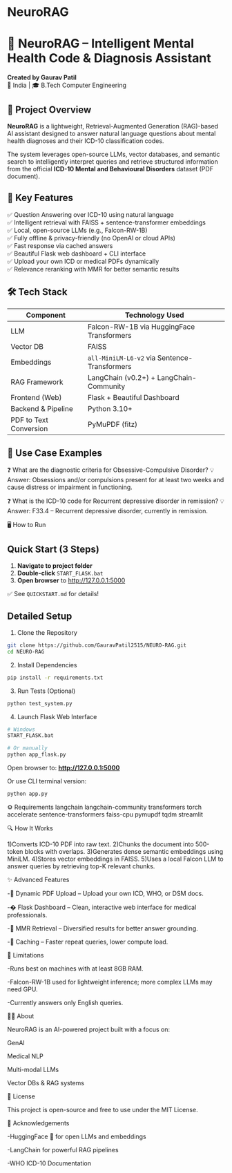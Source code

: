 # NeuroRAG
# 🧠 NeuroRAG – Intelligent Mental Health Code & Diagnosis Assistant

**Created by Gaurav Patil**  
📍 India | 🎓 B.Tech Computer Engineering 



## 🚀 Project Overview

**NeuroRAG** is a lightweight, Retrieval-Augmented Generation (RAG)-based AI assistant designed to answer natural language questions about mental health diagnoses and their ICD-10 classification codes.

The system leverages open-source LLMs, vector databases, and semantic search to intelligently interpret queries and retrieve structured information from the official **ICD-10 Mental and Behavioural Disorders** dataset (PDF document).



## 🎯 Key Features

✅ Question Answering over ICD-10 using natural language  
✅ Intelligent retrieval with FAISS + sentence-transformer embeddings  
✅ Local, open-source LLMs (e.g., Falcon-RW-1B)  
✅ Fully offline & privacy-friendly (no OpenAI or cloud APIs)  
✅ Fast response via cached answers  
✅ Beautiful Flask web dashboard + CLI interface  
✅ Upload your own ICD or medical PDFs dynamically  
✅ Relevance reranking with MMR for better semantic results  



## 🛠️ Tech Stack

| Component              | Technology Used                             |
|------------------------|----------------------------------------------|
| LLM                    | Falcon-RW-1B via HuggingFace Transformers   |
| Vector DB              | FAISS                                       |
| Embeddings             | `all-MiniLM-L6-v2` via Sentence-Transformers|
| RAG Framework          | LangChain (v0.2+) + LangChain-Community     |
| Frontend (Web)         | Flask + Beautiful Dashboard                 |
| Backend & Pipeline     | Python 3.10+                                |
| PDF to Text Conversion | PyMuPDF (fitz)                              |



## 🧠 Use Case Examples


❓ What are the diagnostic criteria for Obsessive-Compulsive Disorder?
💡 Answer: Obsessions and/or compulsions present for at least two weeks and cause distress or impairment in functioning.

❓ What is the ICD-10 code for Recurrent depressive disorder in remission?
💡 Answer: F33.4 – Recurrent depressive disorder, currently in remission.

🖥️ How to Run

## Quick Start (3 Steps)

1. **Navigate to project folder**
2. **Double-click** `START_FLASK.bat`
3. **Open browser** to http://127.0.0.1:5000

✅ See `QUICKSTART.md` for details!

## Detailed Setup

1. Clone the Repository
```bash
git clone https://github.com/GauravPatil2515/NEURO-RAG.git
cd NEURO-RAG
```

2. Install Dependencies
```bash
pip install -r requirements.txt
```

3. Run Tests (Optional)
```bash
python test_system.py
```

4. Launch Flask Web Interface
```bash
# Windows
START_FLASK.bat

# Or manually
python app_flask.py
```

Open browser to: **http://127.0.0.1:5000**

Or use CLI terminal version:
```bash
python app.py
```

⚙️ Requirements
langchain
langchain-community
transformers
torch
accelerate
sentence-transformers
faiss-cpu
pymupdf
tqdm
streamlit

🔍 How It Works

1)Converts ICD-10 PDF into raw text.
2)Chunks the document into 500-token blocks with overlaps.
3)Generates dense semantic embeddings using MiniLM.
4)Stores vector embeddings in FAISS.
5)Uses a local Falcon LLM to answer queries by retrieving top-K relevant chunks.

✨ Advanced Features

-🔄 Dynamic PDF Upload – Upload your own ICD, WHO, or DSM docs.

-�️ Flask Dashboard – Clean, interactive web interface for medical professionals.

-🧠 MMR Retrieval – Diversified results for better answer grounding.

-💾 Caching – Faster repeat queries, lower compute load.

📌 Limitations

-Runs best on machines with at least 8GB RAM.

-Falcon-RW-1B used for lightweight inference; more complex LLMs may need GPU.

-Currently answers only English queries.

👨‍💻 About

NeuroRAG is an AI-powered project built with a focus on:

GenAI

Medical NLP

Multi-modal LLMs

Vector DBs & RAG systems


📄 License

This project is open-source and free to use under the MIT License.

🙌 Acknowledgements

-HuggingFace 🤗 for open LLMs and embeddings

-LangChain for powerful RAG pipelines

-WHO ICD-10 Documentation
